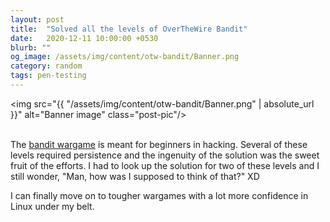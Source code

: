 ```yaml
---
layout: post
title:  "Solved all the levels of OverTheWire Bandit"
date:   2020-12-11 10:00:00 +0530
blurb: ""
og_image: /assets/img/content/otw-bandit/Banner.png
category: random
tags: pen-testing
---
```


<img src="{{ "/assets/img/content/otw-bandit/Banner.png" | absolute_url }}" alt="Banner image" class="post-pic"/>
<br />
<br />


The [bandit wargame](https://overthewire.org/wargames/bandit/) is meant for beginners in hacking. Several of these levels required persistence and the ingenuity of the solution was the sweet fruit of the efforts. I had to look up the solution for two of these levels and I still wonder, "Man, how was I supposed to think of that?" XD


I can finally move on to tougher wargames with a lot more confidence in Linux under my belt.